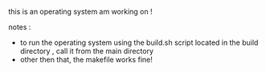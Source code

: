 this is an operating system am working on !

notes : 
- to run the operating system using the build.sh script located in the build directory , call it from the main directory
- other then that, the makefile works fine!
